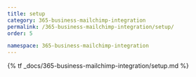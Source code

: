 ```yaml
---
title: setup
category: 365-business-mailchimp-integration
permalink: /365-business-mailchimp-integration/setup/
order: 5

namespace: 365-business-mailchimp-integration
---
```


{% tf _docs/365-business-mailchimp-integration/setup.md %}